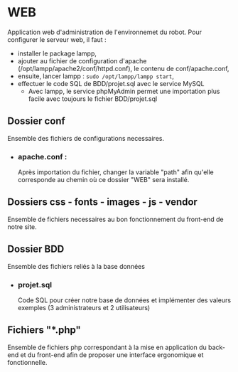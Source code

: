 # WEB

Application web d'administration de l'environnemet du robot.
Pour configurer le serveur web, il faut :
- installer le package lampp,
- ajouter au fichier de configuration d'apache (/opt/lampp/apache2/conf/httpd.conf), le contenu de conf/apache.conf,
- ensuite, lancer lampp : `sudo /opt/lampp/lampp start`,
- effectuer le code SQL de BDD/projet.sql avec le service MySQL 
    -   Avec lampp, le service phpMyAdmin permet une importation plus facile avec toujours le fichier BDD/projet.sql
## Dossier conf

Ensemble des fichiers de configurations necessaires.

* ### apache.conf :

    Après importation du fichier, changer la variable "path" afin qu'elle corresponde au chemin
    où ce dossier "WEB" sera installé.

## Dossiers css - fonts - images - js - vendor

Ensemble de fichiers necessaires au bon fonctionnement du front-end de notre site.

## Dossier BDD

Ensemble des fichiers reliés à la base données

* ### projet.sql

    Code SQL pour créer notre base de données et implémenter des valeurs exemples (3 administrateurs et 2 utilisateurs)

## Fichiers "*.php"

Ensemble de fichiers php correspondant à la mise en application du back-end et du front-end
afin de proposer une interface ergonomique et fonctionnelle.
